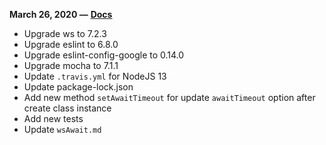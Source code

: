 **March 26, 2020 —** [**Docs**](https://github.com/stas-ut21/ws-await/blob/v4.1.0/README.md)

- Upgrade ws to 7.2.3
- Upgrade eslint to 6.8.0
- Upgrade eslint-config-google to 0.14.0
- Upgrade mocha to 7.1.1
- Update `.travis.yml` for NodeJS 13
- Update package-lock.json
- Add new method `setAwaitTimeout` for update `awaitTimeout` option after create class instance
- Add new tests
- Update `wsAwait.md`
